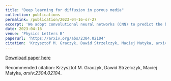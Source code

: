 ```yaml
---
title: "Deep learning for diffusion in porous media"
collection: publications
permalink: /publication/2023-04-16-sr-27
excerpt: 'We adopt convolutional neural networks (CNN) to predict the basic properties of the porous media. Two different media types are considered: one mimics the sandstone, and the other mimics the systems derived from the extracellular space of biological tissues. The Lattice Boltzmann Method is used to obtain the labeled data necessary for performing supervised learning. We distinguish two tasks. In the first, networks based on the analysis of the system s geometry predict porosity and effective diffusion coefficient. In the second, networks reconstruct the system s geometry and concentration map. In the first task, we propose two types of CNN models: the C-Net and the encoder part of the U-Net. Both networks are modified by adding a self-normalization modul[Graczyk2022]. The models predict with reasonable accuracy but only within the data type, they are trained on. For instance, the model trained on sandstone-like samples overshoots or undershoots for biological-like samples. In the second task, we propose the usage of the U-Net architecture. It accurately reconstructs the concentration fields. Moreover, the network trained on one data type works well for the other. For instance, the model trained on sandstone-like samples works perfectly on biological-like samples.'
date: 2023-04-16
venue: 'Physics Letters B'
paperurl: 'https://arxiv.org/abs/2304.02104'
citation: 'Krzysztof M. Graczyk, Dawid Strzelczyk, Maciej Matyka, arxiv:2304.02104'
---
```


[Download paper here](https://arxiv.org/pdf/2304.02104)

Recommended citation: Krzysztof M. Graczyk, Dawid Strzelczyk, Maciej Matyka, <i>arxiv:2304.02104</i>.
